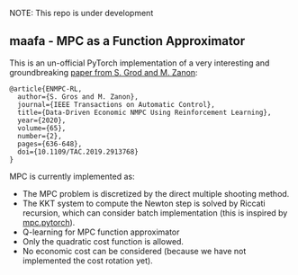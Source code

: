 NOTE: This repo is under development

## maafa - MPC as a Function Approximator

This is an un-official PyTorch implementation of a very interesting and groundbreaking [paper from S. Grod and M. Zanon](https://ieeexplore.ieee.org/abstract/document/8701462):

```
@article{ENMPC-RL,
  author={S. Gros and M. Zanon},
  journal={IEEE Transactions on Automatic Control}, 
  title={Data-Driven Economic NMPC Using Reinforcement Learning}, 
  year={2020},
  volume={65},
  number={2},
  pages={636-648},
  doi={10.1109/TAC.2019.2913768}
}
```

MPC is currently implemented as:
- The MPC problem is discretized by the direct multiple shooting method.
- The KKT system to compute the Newton step is solved by Riccati recursion, which can consider batch implementation (this is inspired by [mpc.pytorch](https://github.com/locuslab/mpc.pytorch)).
- Q-learning for MPC function approximator
- Only the quadratic cost function is allowed.
- No economic cost can be considered (because we have not implemented the cost rotation yet).